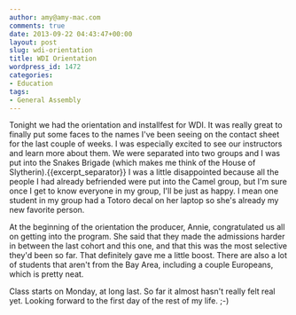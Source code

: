 ```yaml
---
author: amy@amy-mac.com
comments: true
date: 2013-09-22 04:43:47+00:00
layout: post
slug: wdi-orientation
title: WDI Orientation
wordpress_id: 1472
categories:
- Education
tags:
- General Assembly
---
```


Tonight we had the orientation and installfest for WDI. It was really great to finally put some faces to the names I've been seeing on the contact sheet for the last couple of weeks. I was especially excited to see our instructors and learn more about them. We were separated into two groups and I was put into the Snakes Brigade (which makes me think of the House of Slytherin).{{excerpt_separator}} I was a little disappointed because all the people I had already befriended were put into the Camel group, but I'm sure once I get to know everyone in my group, I'll be just as happy. I mean one student in my group had a Totoro decal on her laptop so she's already my new favorite person.

At the beginning of the orientation the producer, Annie, congratulated us all on getting into the program. She said that they made the admissions harder in between the last cohort and this one, and that this was the most selective they'd been so far. That definitely gave me a little boost. There are also a lot of students that aren't from the Bay Area, including a couple Europeans, which is pretty neat.

Class starts on Monday, at long last. So far it almost hasn't really felt real yet. Looking forward to the first day of the rest of my life. ;-)

